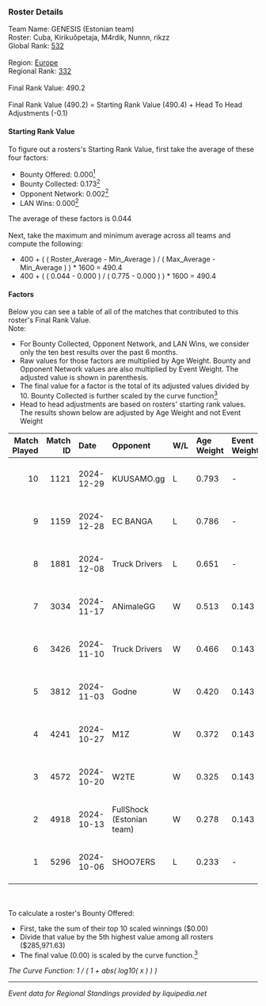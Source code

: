 ### Roster Details<br />
Team Name: GENESIS (Estonian team)<br />
Roster: Cuba, Kirikuõpetaja, M4rdik, Nunnn, rikzz<br />
Global Rank: [532](../../standings_global_2025_02_28.md)<br />
<br />
Region: [Europe]( ../../standings_europe_2025_02_28.md)<br />
Regional Rank: [332]( ../../standings_europe_2025_02_28.md)<br />
<br />
Final Rank Value:  490.2<br />
<br />
Final Rank Value (490.2) = Starting Rank Value (490.4) + Head To Head Adjustments (-0.1)<br />

#### Starting Rank Value<br />
To figure out a rosters's Starting Rank Value, first take the average of these four factors:<br />
- Bounty Offered: 0.000[<sup>1</sup>](#table2)
- Bounty Collected: 0.173[<sup>2</sup>](#table1)
- Opponent Network: 0.002[<sup>2</sup>](#table1)
- LAN Wins: 0.000[<sup>2</sup>](#table1)

The average of these factors is 0.044<br />
<br />
Next, take the maximum and minimum average across all teams and compute the following:<br />
- 400 + ( ( Roster_Average - Min_Average ) / ( Max_Average - Min_Average ) ) * 1600 = 490.4
- 400 + ( ( 0.044 - 0.000 ) / ( 0.775 - 0.000 ) ) * 1600 = 490.4


#### Factors<br />
Below you can see a table of all of the matches that contributed to this roster's Final Rank Value.<br />
Note:<br />

- For Bounty Collected, Opponent Network, and LAN Wins, we consider only the ten best results over the past 6 months.
- Raw values for those factors are multiplied by Age Weight. Bounty and Opponent Network values are also multiplied by Event Weight. The adjusted value is shown in parenthesis.
- The final value for a factor is the total of its adjusted values divided by 10. Bounty Collected is further scaled by the curve function[<sup>3</sup>](#curveFunction)
- Head to head adjustments are based on rosters' starting rank values. The results shown below are adjusted by Age Weight and not Event Weight
<span id="table1"></span><br />


| Match Played | Match ID | Date       | Opponent                  | W/L | Age Weight | Event Weight | Bounty Collected | Opponent Network | LAN Wins  | H2H Adj. | Roster                                    |
| -: | -: | :- | :- | :- | :- | :- | :- | :- | :- | -: | :- |
|           10 |     1121 | 2024-12-29 | KUUSAMO.gg                | L   | 0.793      | -            | -                | -                | -         |   -11.27 | Cuba, Kirikuõpetaja, M4rdik, Nunnn, rikzz |
|            9 |     1159 | 2024-12-28 | EC BANGA                  | L   | 0.786      | -            | -                | -                | -         |   -12.32 | Cuba, Kirikuõpetaja, M4rdik, Nunnn, rikzz |
|            8 |     1881 | 2024-12-08 | Truck Drivers             | L   | 0.651      | -            | -                | -                | -         |    -7.45 | Cuba, Kirikuõpetaja, M4rdik, Nunnn, rikzz |
|            7 |     3034 | 2024-11-17 | ANimaleGG                 | W   | 0.513      | 0.143        | 0.000 (0.000)    | 0.060 (0.004)    | 0 (0.000) |     7.44 | Cuba, Kirikuõpetaja, M4rdik, Nunnn, rikzz |
|            6 |     3426 | 2024-11-10 | Truck Drivers             | W   | 0.466      | 0.143        | 0.002 (0.000)    | 0.132 (0.009)    | 0 (0.000) |     9.61 | Cuba, Kirikuõpetaja, M4rdik, Nunnn, rikzz |
|            5 |     3812 | 2024-11-03 | Godne                     | W   | 0.420      | 0.143        | 0.000 (0.000)    | 0.049 (0.003)    | 0 (0.000) |     4.58 | Cuba, Kirikuõpetaja, M4rdik, Nunnn, rikzz |
|            4 |     4241 | 2024-10-27 | M1Z                       | W   | 0.372      | 0.143        | 0.000 (0.000)    | 0.122 (0.006)    | 0 (0.000) |     4.44 | Cuba, Kirikuõpetaja, M4rdik, Nunnn, rikzz |
|            3 |     4572 | 2024-10-20 | W2TE                      | W   | 0.325      | 0.143        | 0.000 (0.000)    | 0.014 (0.001)    | 0 (0.000) |     3.88 | Cuba, Kirikuõpetaja, M4rdik, Nunnn, rikzz |
|            2 |     4918 | 2024-10-13 | FullShock (Estonian team) | W   | 0.278      | 0.143        | 0.000 (0.000)    | 0.019 (0.001)    | 0 (0.000) |     3.28 | Cuba, Kirikuõpetaja, M4rdik, Nunnn, rikzz |
|            1 |     5296 | 2024-10-06 | SHOO7ERS                  | L   | 0.233      | -            | -                | -                | -         |    -2.31 | Cuba, Kirikuõpetaja, M4rdik, Nunnn, rikzz |

<br />
<span id="table2"></span><br />
To calculate a roster's Bounty Offered:<br />

- First, take the sum of their top 10 scaled winnings ($0.00)
- Divide that value by the 5th highest value among all rosters ($285,971.63)
- The final value (0.00) is scaled by the curve function.[<sup>3</sup>](#curveFunction)

<span id="curveFunction"></span>_The Curve Function: 1 / ( 1 + abs( log10( x ) ) )_<br />

---
_Event data for Regional Standings provided by liquipedia.net_<br />
